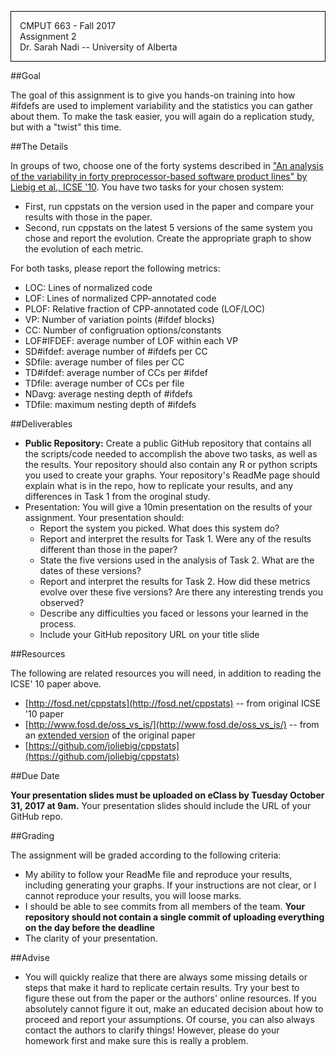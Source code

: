 <p style="border:1px; border-style:solid; border-color:black; padding: 1em;">
CMPUT 663 - Fall 2017<br/>
Assignment 2<br/>
Dr. Sarah Nadi -- University of Alberta
</p>

##Goal

The goal of this assignment is to give you hands-on training into how #ifdefs are used to implement variability and the statistics you can gather about them. To make the task easier, you will again do a replication study, but with a "twist" this time.

##The Details

In groups of two, choose one of the forty systems described in ["An analysis of the variability in forty preprocessor-based software product lines" by Liebig et al., ICSE '10](http://dx.doi.org.login.ezproxy.library.ualberta.ca/10.1109/ICSME.2014.61). You have two tasks for your chosen system:

* First, run cppstats on the version used in the paper and compare your results with those in the paper. 
* Second, run cppstats on the latest 5 versions of the same system you chose and report the evolution. Create the appropriate graph to show the evolution of each metric.  


For both tasks, please report the following metrics:

* LOC: Lines of normalized code
* LOF: Lines of normalized CPP-annotated code
* PLOF: Relative fraction of CPP-annotated code (LOF/LOC)
* VP: Number of variation points (#ifdef blocks)
* CC: Number of configruation options/constants
* LOF#IFDEF: average number of LOF within each VP
* SD#ifdef: average number of #ifdefs per CC
* SDfile: average number of files per CC
* TD#ifdef: average number of CCs per #ifdef
* TDfile: average number of CCs per file
* NDavg: average nesting depth of #ifdefs
* TDfile: maximum nesting depth of #ifdefs

##Deliverables

* **Public Repository:** Create a public GitHub repository that contains all the scripts/code needed to accomplish the above two tasks, as well as the results. Your repository should also contain any R or python scripts you used to create your graphs. Your repository's ReadMe page should explain what is in the repo, how to replicate your results, and any differences in Task 1 from the oroginal study. 
* Presentation: You will give a 10min presentation on the results of your assignment. Your presentation should:
	* Report the system you picked. What does this system do?
	* Report and interpret the results for Task 1. Were any of the results different than those in the paper?
	* State the five versions used in the analysis of Task 2. What are the dates of these versions?
	* Report and interpret the results for Task 2. How did these metrics evolve over these five versions? Are there any interesting trends you observed?
	* Describe any difficulties you faced or lessons your learned in the process.
	* Include your GitHub repository URL on your title slide

##Resources

The following are related resources you will need, in addition to reading the ICSE' 10 paper above.

* [http://fosd.net/cppstats](http://fosd.net/cppstats) -- from original ICSE '10 paper
* [http://www.fosd.de/oss_vs_is/](http://www.fosd.de/oss_vs_is/) -- from an [extended version](https://link.springer.com/article/10.1007/s10664-015-9360-1) of the original paper
* [https://github.com/joliebig/cppstats](https://github.com/joliebig/cppstats)

##Due Date

**Your presentation slides must be uploaded on eClass by Tuesday October 31, 2017 at 9am.** Your presentation slides should include the URL of your GitHub repo.

##Grading

The assignment will be graded according to the following criteria:

* My ability to follow your ReadMe file and reproduce your results, including generating your graphs. If your instructions are not clear, or I cannot reproduce your results, you will loose marks.
* I should be able to see commits from all members of the team. **Your repository should not contain a single commit of uploading everything on the day before the deadline**
* The clarity of your presentation.

##Advise

* You will quickly realize that there are always some missing details or steps that make it hard to replicate certain results. Try your best to figure these out from the paper or the authors' online resources. If you absolutely cannot figure it out, make an educated decision about how to proceed and report your assumptions. Of course, you can also always contact the authors to clarify things! However, please do your homework first and make sure this is really a problem. 